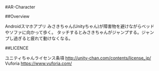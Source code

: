 #AR-Character

##Overview

Androidスマホアプリ
みさきちゃん(Unityちゃん)が障害物を避けながらベッドやソファに向かって歩く。
タッチするとみさきちゃんがジャンプする。ジャンプし過ぎると疲れて動けなくなる。

##LICENCE

ユニティちゃんライセンス条項 http://unity-chan.com/contents/license_jp/
Vuforia https://www.vuforia.com/
